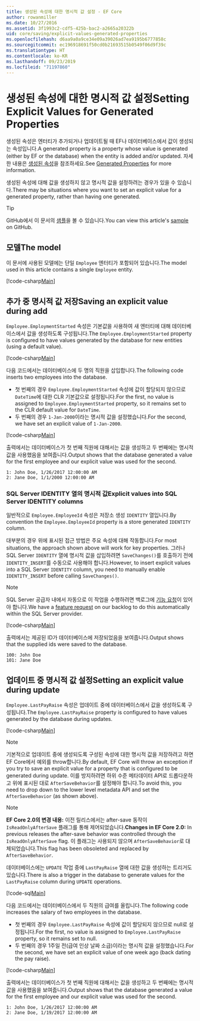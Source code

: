 ```yaml
---
title: 생성된 속성에 대한 명시적 값 설정 - EF Core
author: rowanmiller
ms.date: 10/27/2016
ms.assetid: 3f1993c2-cdf5-425b-bac2-a2665a20322b
uid: core/saving/explicit-values-generated-properties
ms.openlocfilehash: d6aa9a0a9ce34e09a39026ad7ea9195b6777858c
ms.sourcegitcommit: ec196918691f50cd0b21693515b0549f06d9f39c
ms.translationtype: HT
ms.contentlocale: ko-KR
ms.lasthandoff: 09/23/2019
ms.locfileid: "71197860"
---
```

# <a name="setting-explicit-values-for-generated-properties"></a><span data-ttu-id="56a3f-102">생성된 속성에 대한 명시적 값 설정</span><span class="sxs-lookup"><span data-stu-id="56a3f-102">Setting Explicit Values for Generated Properties</span></span>

<span data-ttu-id="56a3f-103">생성된 속성은 엔터티가 추가되거나 업데이트될 때 EF나 데이터베이스에서 값이 생성되는 속성입니다.</span><span class="sxs-lookup"><span data-stu-id="56a3f-103">A generated property is a property whose value is generated (either by EF or the database) when the entity is added and/or updated.</span></span> <span data-ttu-id="56a3f-104">자세한 내용은 [생성된 속성](../modeling/generated-properties.md)을 참조하세요.</span><span class="sxs-lookup"><span data-stu-id="56a3f-104">See [Generated Properties](../modeling/generated-properties.md) for more information.</span></span>

<span data-ttu-id="56a3f-105">생성된 속성에 대해 값을 생성하지 않고 명시적 값을 설정하려는 경우가 있을 수 있습니다.</span><span class="sxs-lookup"><span data-stu-id="56a3f-105">There may be situations where you want to set an explicit value for a generated property, rather than having one generated.</span></span>

> [!TIP]  
> <span data-ttu-id="56a3f-106">GitHub에서 이 문서의 [샘플](https://github.com/aspnet/EntityFramework.Docs/tree/master/samples/core/Saving/ExplicitValuesGenerateProperties/)을 볼 수 있습니다.</span><span class="sxs-lookup"><span data-stu-id="56a3f-106">You can view this article's [sample](https://github.com/aspnet/EntityFramework.Docs/tree/master/samples/core/Saving/ExplicitValuesGenerateProperties/) on GitHub.</span></span>

## <a name="the-model"></a><span data-ttu-id="56a3f-107">모델</span><span class="sxs-lookup"><span data-stu-id="56a3f-107">The model</span></span>

<span data-ttu-id="56a3f-108">이 문서에 사용된 모델에는 단일 `Employee` 엔터티가 포함되어 있습니다.</span><span class="sxs-lookup"><span data-stu-id="56a3f-108">The model used in this article contains a single `Employee` entity.</span></span>

[!code-csharp[Main](../../../samples/core/Saving/ExplicitValuesGenerateProperties/Employee.cs#Sample)]

## <a name="saving-an-explicit-value-during-add"></a><span data-ttu-id="56a3f-109">추가 중 명시적 값 저장</span><span class="sxs-lookup"><span data-stu-id="56a3f-109">Saving an explicit value during add</span></span>

<span data-ttu-id="56a3f-110">`Employee.EmploymentStarted` 속성은 기본값을 사용하여 새 엔터티에 대해 데이터베이스에서 값을 생성하도록 구성됩니다.</span><span class="sxs-lookup"><span data-stu-id="56a3f-110">The `Employee.EmploymentStarted` property is configured to have values generated by the database for new entities (using a default value).</span></span>

[!code-csharp[Main](../../../samples/core/Saving/ExplicitValuesGenerateProperties/EmployeeContext.cs#EmploymentStarted)]

<span data-ttu-id="56a3f-111">다음 코드에서는 데이터베이스에 두 명의 직원을 삽입합니다.</span><span class="sxs-lookup"><span data-stu-id="56a3f-111">The following code inserts two employees into the database.</span></span>
* <span data-ttu-id="56a3f-112">첫 번째의 경우 `Employee.EmploymentStarted` 속성에 값이 할당되지 않으므로 `DateTime`에 대한 CLR 기본값으로 설정됩니다.</span><span class="sxs-lookup"><span data-stu-id="56a3f-112">For the first, no value is assigned to `Employee.EmploymentStarted` property, so it remains set to the CLR default value for `DateTime`.</span></span>
* <span data-ttu-id="56a3f-113">두 번째의 경우 `1-Jan-2000`이라는 명시적 값을 설정했습니다.</span><span class="sxs-lookup"><span data-stu-id="56a3f-113">For the second, we have set an explicit value of `1-Jan-2000`.</span></span>

[!code-csharp[Main](../../../samples/core/Saving/ExplicitValuesGenerateProperties/Sample.cs#EmploymentStarted)]

<span data-ttu-id="56a3f-114">출력에서는 데이터베이스가 첫 번째 직원에 대해서는 값을 생성하고 두 번째에는 명시적 값을 사용했음을 보여줍니다.</span><span class="sxs-lookup"><span data-stu-id="56a3f-114">Output shows that the database generated a value for the first employee and our explicit value was used for the second.</span></span>

``` Console
1: John Doe, 1/26/2017 12:00:00 AM
2: Jane Doe, 1/1/2000 12:00:00 AM
```

### <a name="explicit-values-into-sql-server-identity-columns"></a><span data-ttu-id="56a3f-115">SQL Server IDENTITY 열의 명시적 값</span><span class="sxs-lookup"><span data-stu-id="56a3f-115">Explicit values into SQL Server IDENTITY columns</span></span>

<span data-ttu-id="56a3f-116">일반적으로 `Employee.EmployeeId` 속성은 저장소 생성 `IDENTITY` 열입니다.</span><span class="sxs-lookup"><span data-stu-id="56a3f-116">By convention the `Employee.EmployeeId` property is a store generated `IDENTITY` column.</span></span>

<span data-ttu-id="56a3f-117">대부분의 경우 위에 표시된 접근 방법은 주요 속성에 대해 작동합니다.</span><span class="sxs-lookup"><span data-stu-id="56a3f-117">For most situations, the approach shown above will work for key properties.</span></span> <span data-ttu-id="56a3f-118">그러나 SQL Server `IDENTITY` 열에 명시적 값을 삽입하려면 `SaveChanges()`를 호출하기 전에 `IDENTITY_INSERT`를 수동으로 사용해야 합니다.</span><span class="sxs-lookup"><span data-stu-id="56a3f-118">However, to insert explicit values into a SQL Server `IDENTITY` column, you need to manually enable `IDENTITY_INSERT` before calling `SaveChanges()`.</span></span>

> [!NOTE]  
> <span data-ttu-id="56a3f-119">SQL Server 공급자 내에서 자동으로 이 작업을 수행하려면 백로그에 [기능 요청](https://github.com/aspnet/EntityFramework/issues/703)이 있어야 합니다.</span><span class="sxs-lookup"><span data-stu-id="56a3f-119">We have a [feature request](https://github.com/aspnet/EntityFramework/issues/703) on our backlog to do this automatically within the SQL Server provider.</span></span>

[!code-csharp[Main](../../../samples/core/Saving/ExplicitValuesGenerateProperties/Sample.cs#EmployeeId)]

<span data-ttu-id="56a3f-120">출력에서는 제공된 ID가 데이터베이스에 저장되었음을 보여줍니다.</span><span class="sxs-lookup"><span data-stu-id="56a3f-120">Output shows that the supplied ids were saved to the database.</span></span>

``` Console
100: John Doe
101: Jane Doe
```

## <a name="setting-an-explicit-value-during-update"></a><span data-ttu-id="56a3f-121">업데이트 중 명시적 값 설정</span><span class="sxs-lookup"><span data-stu-id="56a3f-121">Setting an explicit value during update</span></span>

<span data-ttu-id="56a3f-122">`Employee.LastPayRaise` 속성은 업데이트 중에 데이터베이스에서 값을 생성하도록 구성됩니다.</span><span class="sxs-lookup"><span data-stu-id="56a3f-122">The `Employee.LastPayRaise` property is configured to have values generated by the database during updates.</span></span>

[!code-csharp[Main](../../../samples/core/Saving/ExplicitValuesGenerateProperties/EmployeeContext.cs#LastPayRaise)]

> [!NOTE]  
> <span data-ttu-id="56a3f-123">기본적으로 업데이트 중에 생성되도록 구성된 속성에 대한 명시적 값을 저장하려고 하면 EF Core에서 예외를 throw합니다.</span><span class="sxs-lookup"><span data-stu-id="56a3f-123">By default, EF Core will throw an exception if you try to save an explicit value for a property that is configured to be generated during update.</span></span> <span data-ttu-id="56a3f-124">이를 방지하려면 하위 수준 메타데이터 API로 드롭다운하고 위에 표시된 대로 `AfterSaveBehavior`를 설정해야 합니다.</span><span class="sxs-lookup"><span data-stu-id="56a3f-124">To avoid this, you need to drop down to the lower level metadata API and set the `AfterSaveBehavior` (as shown above).</span></span>

> [!NOTE]  
> <span data-ttu-id="56a3f-125">**EF Core 2.0의 변경 내용:** 이전 릴리스에서는 after-save 동작이 `IsReadOnlyAfterSave` 플래그를 통해 제어되었습니다.</span><span class="sxs-lookup"><span data-stu-id="56a3f-125">**Changes in EF Core 2.0:** In previous releases the after-save behavior was controlled through the `IsReadOnlyAfterSave` flag.</span></span> <span data-ttu-id="56a3f-126">이 플래그는 사용되지 않으며 `AfterSaveBehavior`로 대체되었습니다.</span><span class="sxs-lookup"><span data-stu-id="56a3f-126">This flag has been obsoleted and replaced by `AfterSaveBehavior`.</span></span>

<span data-ttu-id="56a3f-127">데이터베이스에는 `UPDATE` 작업 중에 `LastPayRaise` 열에 대한 값을 생성하는 트리거도 있습니다.</span><span class="sxs-lookup"><span data-stu-id="56a3f-127">There is also a trigger in the database to generate values for the `LastPayRaise` column during `UPDATE` operations.</span></span>

[!code-sql[Main](../../../samples/core/Saving/ExplicitValuesGenerateProperties/employee_UPDATE.sql)]

<span data-ttu-id="56a3f-128">다음 코드에서는 데이터베이스에서 두 직원의 급여를 올립니다.</span><span class="sxs-lookup"><span data-stu-id="56a3f-128">The following code increases the salary of two employees in the database.</span></span>
* <span data-ttu-id="56a3f-129">첫 번째의 경우 `Employee.LastPayRaise` 속성에 값이 할당되지 않으므로 null로 설정됩니다.</span><span class="sxs-lookup"><span data-stu-id="56a3f-129">For the first, no value is assigned to `Employee.LastPayRaise` property, so it remains set to null.</span></span>
* <span data-ttu-id="56a3f-130">두 번째의 경우 1주일 전(급여 인상 날짜 소급)이라는 명시적 값을 설정했습니다.</span><span class="sxs-lookup"><span data-stu-id="56a3f-130">For the second, we have set an explicit value of one week ago (back dating the pay raise).</span></span>

[!code-csharp[Main](../../../samples/core/Saving/ExplicitValuesGenerateProperties/Sample.cs#LastPayRaise)]

<span data-ttu-id="56a3f-131">출력에서는 데이터베이스가 첫 번째 직원에 대해서는 값을 생성하고 두 번째에는 명시적 값을 사용했음을 보여줍니다.</span><span class="sxs-lookup"><span data-stu-id="56a3f-131">Output shows that the database generated a value for the first employee and our explicit value was used for the second.</span></span>

``` Console
1: John Doe, 1/26/2017 12:00:00 AM
2: Jane Doe, 1/19/2017 12:00:00 AM
```
